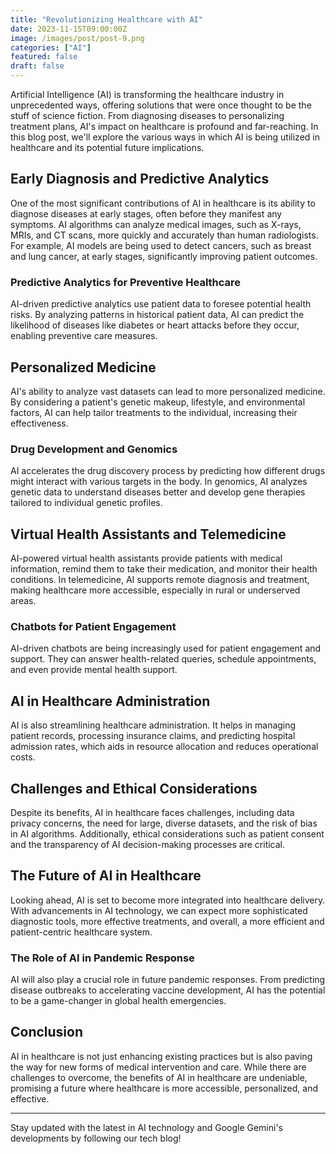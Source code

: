 ```yaml
---
title: "Revolutionizing Healthcare with AI"
date: 2023-11-15T09:00:00Z
image: /images/post/post-9.png
categories: ["AI"]
featured: false
draft: false
---
```


Artificial Intelligence (AI) is transforming the healthcare industry in unprecedented ways, offering solutions that were once thought to be the stuff of science fiction. From diagnosing diseases to personalizing treatment plans, AI's impact on healthcare is profound and far-reaching. In this blog post, we'll explore the various ways in which AI is being utilized in healthcare and its potential future implications.

## Early Diagnosis and Predictive Analytics

One of the most significant contributions of AI in healthcare is its ability to diagnose diseases at early stages, often before they manifest any symptoms. AI algorithms can analyze medical images, such as X-rays, MRIs, and CT scans, more quickly and accurately than human radiologists. For example, AI models are being used to detect cancers, such as breast and lung cancer, at early stages, significantly improving patient outcomes.

### Predictive Analytics for Preventive Healthcare

AI-driven predictive analytics use patient data to foresee potential health risks. By analyzing patterns in historical patient data, AI can predict the likelihood of diseases like diabetes or heart attacks before they occur, enabling preventive care measures.

## Personalized Medicine

AI's ability to analyze vast datasets can lead to more personalized medicine. By considering a patient's genetic makeup, lifestyle, and environmental factors, AI can help tailor treatments to the individual, increasing their effectiveness.

### Drug Development and Genomics

AI accelerates the drug discovery process by predicting how different drugs might interact with various targets in the body. In genomics, AI analyzes genetic data to understand diseases better and develop gene therapies tailored to individual genetic profiles.

## Virtual Health Assistants and Telemedicine

AI-powered virtual health assistants provide patients with medical information, remind them to take their medication, and monitor their health conditions. In telemedicine, AI supports remote diagnosis and treatment, making healthcare more accessible, especially in rural or underserved areas.

### Chatbots for Patient Engagement

AI-driven chatbots are being increasingly used for patient engagement and support. They can answer health-related queries, schedule appointments, and even provide mental health support.

## AI in Healthcare Administration

AI is also streamlining healthcare administration. It helps in managing patient records, processing insurance claims, and predicting hospital admission rates, which aids in resource allocation and reduces operational costs.

## Challenges and Ethical Considerations

Despite its benefits, AI in healthcare faces challenges, including data privacy concerns, the need for large, diverse datasets, and the risk of bias in AI algorithms. Additionally, ethical considerations such as patient consent and the transparency of AI decision-making processes are critical.

## The Future of AI in Healthcare

Looking ahead, AI is set to become more integrated into healthcare delivery. With advancements in AI technology, we can expect more sophisticated diagnostic tools, more effective treatments, and overall, a more efficient and patient-centric healthcare system.

### The Role of AI in Pandemic Response

AI will also play a crucial role in future pandemic responses. From predicting disease outbreaks to accelerating vaccine development, AI has the potential to be a game-changer in global health emergencies.

## Conclusion

AI in healthcare is not just enhancing existing practices but is also paving the way for new forms of medical intervention and care. While there are challenges to overcome, the benefits of AI in healthcare are undeniable, promising a future where healthcare is more accessible, personalized, and effective.

---

Stay updated with the latest in AI technology and Google Gemini's developments by following our tech blog!
